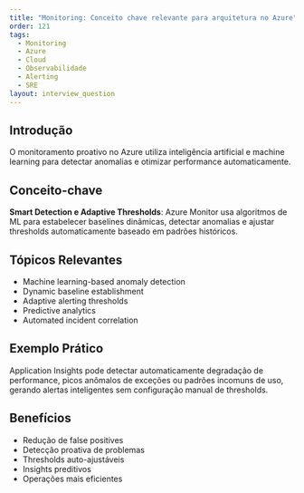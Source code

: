 ```yaml
---
title: "Monitoring: Conceito chave relevante para arquitetura no Azure"
order: 121
tags:
  - Monitoring
  - Azure
  - Cloud
  - Observabilidade
  - Alerting
  - SRE
layout: interview_question
---
```


## Introdução

O monitoramento proativo no Azure utiliza inteligência artificial e machine learning para detectar anomalias e otimizar performance automaticamente.

## Conceito-chave

**Smart Detection e Adaptive Thresholds**: Azure Monitor usa algoritmos de ML para estabelecer baselines dinâmicas, detectar anomalias e ajustar thresholds automaticamente baseado em padrões históricos.

## Tópicos Relevantes

- Machine learning-based anomaly detection
- Dynamic baseline establishment
- Adaptive alerting thresholds
- Predictive analytics
- Automated incident correlation

## Exemplo Prático

Application Insights pode detectar automaticamente degradação de performance, picos anômalos de exceções ou padrões incomuns de uso, gerando alertas inteligentes sem configuração manual de thresholds.

## Benefícios

- Redução de false positives
- Detecção proativa de problemas
- Thresholds auto-ajustáveis
- Insights preditivos
- Operações mais eficientes
